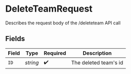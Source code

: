 # DeleteTeamRequest

Describes the request body of the /deleteteam API call


## Fields

| Field                 | Type                  | Required              | Description           |
| --------------------- | --------------------- | --------------------- | --------------------- |
| `ID`                  | *string*              | :heavy_check_mark:    | The deleted team's id |
